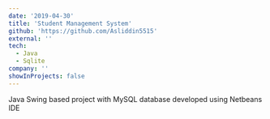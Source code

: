 ```yaml
---
date: '2019-04-30'
title: 'Student Management System'
github: 'https://github.com/Asliddin5515'
external: ''
tech:
  - Java
  - Sqlite
company: ''
showInProjects: false
---
```


Java Swing based project with MySQL database developed using Netbeans IDE

